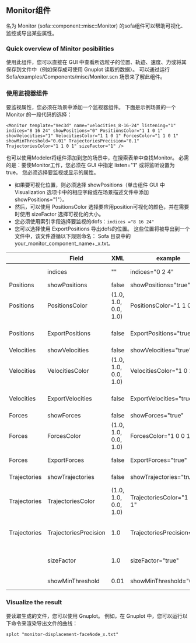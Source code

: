 ## Monitor组件
名为 Monitor (sofa::component::misc::Monitor) 的sofa组件可以帮助可视化、监控或导出某些属性。

### Quick overview of Minitor posibilities
使用此组件，您可以直接在 GUI 中查看所选粒子的位置、轨迹、速度、力或将其保存到文件中（例如保存成可使用 Gnuplot 读取的数据）。 可以通过运行 Sofa/examples/Components/misc/Monitor.scn 场景来了解此组件。

### 使用监视器组件
要监视属性，您必须在场景中添加一个监视器组件。 下面是示例场景的一个 Monitor 的一段代码的选择：

````
<Monitor template="Vec3d" name="velocities_8-16-24" listening="1" indices="8 16 24" showPositions="0" PositionsColor="1 1 0 1" showVelocities="1" VelocitiesColor="1 1 0 1" ForcesColor="1 1 0 1" showMinThreshold="0.01" TrajectoriesPrecision="0.1" TrajectoriesColor="1 1 0 1" sizeFactor="1" />

````

也可以使用Modeler将组件添加到您的场景中，在搜索表单中查找Monitor。 必需的是：要使Monitor工作，您必须在 GUI 中指定 listen="1" 或将监听设置为 true。 您必须选择要监视或显示的属性。

 - 如果要可视化位置，则必须选择 showPositions（单击组件 GUI 中 Visualization 选项卡中的相应字段或在场景描述文件中添加 showPositions="1"）。
 - 然后，可以使用 PositionsColor 选择要应用position可视化的颜色，并在需要时使用 sizeFactor 选择可视化的大小。
 - 您必须使用索引字段选择要监视的dofs：``indices ="8 16 24"``
 - 您可以选择使用 ExportPositions 导出dofs的位置。 这些位置将被导出到一个文件中，该文件遵循以下规则命名： Sofa 目录中的 your_monitor_component_name+_x.txt。


|          | Field         |	XML                |	example	                    |Default Comments|
| ---      | ---           |---                  |----                          |---             |
|          |indices	       |""	                 |indices="0 2 4"	              |select the dofs to be monitored|
|Positions |showPositions	 |false	               |showPositions="true"	        |to monitor positions|
|Positions |PositionsColor |(1.0, 1.0, 0.0, 1.0) |PositionsColor="1 1 0 1"	    |to visualize the positions as some yellow points|
|Positions |ExportPositions|false                |ExportPositions="true"	      |positions will be exported to ${component_name}_x.txt|
|Velocities|showVelocities |false                |showVelocities="true"	        |to monitor velocities|
|Velocities|VelocitiesColor|(1.0, 1.0, 0.0, 1.0) |VelocitiesColor="1 0 1 1"	    |to visualize the velocities as some purple arrows|
|Velocities|ExportVelocities|false               |ExportVelocities="true"	      |velocities will be exported to ${component_name}_v.txt|
|Forces	   |showForces     |false                |showForces="true"	            |to monitor forces|
|Forces	   |ForcesColor	   |(1.0, 1.0, 0.0, 1.0) |ForcesColor="1 0 0 1"	        |to visualize the forces as some red arrows|
|Forces	   |ExportForces	 |false                |ExportForces="true"	          |forces will be exported to ${component_name}_f.txt|
|Trajectories|showTrajectories|	false            |showTrajectories="true"	      |to visualize the trajectories|
|Trajectories|TrajectoriesColor|(1.0, 1.0, 0.0, 1.0)|TrajectoriesColor="1 0 1 1"|to get nice purple trajectories represented as lines|
|Trajectories|TrajectoriesPrecision|	1.0	       |TrajectoriesPrecision="0.1"	  |to specify the timestep between two positions saving to reconstruct the trajectory|
|          |sizeFactor       |1.0	               |sizeFactor="true"	            |to change the size of the drawing (points, arrows or lines)|
|          |showMinThreshold|	0.01	             |showMinThreshold="0.01"	      |under this value, vectors are not represented|

### Visualize the result
要读取生成的文件，您可以使用 Gnuplot。 例如，在 Gnuplot 中，您可以运行以下命令来渲染导出文件的曲线：
````
splot "monitor-displacement-faceNode_x.txt"
````

